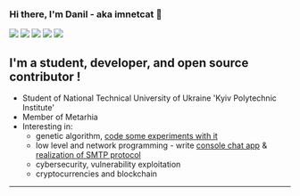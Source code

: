 ### Hi there, I'm Danil - aka imnetcat 👋

[![](https://img.shields.io/badge/Codewars-imnetcat-orange)](https://www.codewars.com/users/imnetcat/)
[![](https://img.shields.io/badge/LinkedIn-danilguskov-9cf)](https://www.linkedin.com/in/danilguskov/)
[![](https://img.shields.io/badge/Telegram-imnetcat-blue)](https://t.me/imnetcat)
[![](https://img.shields.io/badge/Leetcode-imnetcat-brightgreen)](https://leetcode.com/imnetcat/)
[![](https://img.shields.io/badge/Gmail-guskov.danil%40gmail.com-red)](https://mail.google.com/mail/u/0/?tab=km#inbox)

## I'm a student, developer, and open source contributor !

- Student of National Technical University of Ukraine 'Kyiv Polytechnic Institute'
- Member of Metarhia 
- Interesting in:
  - genetic algorithm, [code some experiments with it](https://github.com/imnetcat/ecosystem)
  - low level and network programming - write [console chat app](https://github.com/imnetcat/Chat-app) & [realization of SMTP protocol](https://github.com/imnetcat/cout)
  - cybersecurity, vulnerability exploitation
  - cryptocurrencies and blockchain

---
